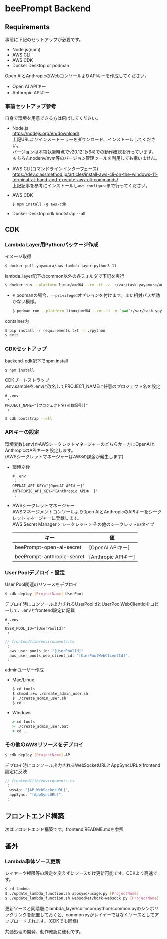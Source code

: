 # beePrompt Backend
## Requirements
事前に下記のセットアップが必要です。  
- Node.js(npm)
- AWS CLI  
- AWS CDK
- Docker Desktop or podman

Open AIとAnthropicのWebコンソールよりAPIキーを作成してください。
- Open AI APIキー
- Anthropic APIキー

### 事前セットアップ参考
自身で環境を用意できる方は飛ばしてください。  

- Node.js  
    https://nodejs.org/en/download/  
    上記URLよりインスートーラーをダウンロード、インストールしてください。  
    バージョンは本項執筆時点でv20.12.1(x64)での動作確認を行っています。  
    もちろんnodenv/nvm等のバージョン管理ツールを利用しても構いません。  
  
- AWS CLI(コマンドラインインターフェース)  
    https://dev.classmethod.jp/articles/install-aws-cli-on-the-windows-11-terminal-at-hand-and-execute-aws-cli-commands/  
    上記記事を参考にインストールし`aws configure`まで行ってください。  

- AWS CDK
    ```
    $ npm install -g aws-cdk
    ```

- Docker Desktop
    cdk bootstrap --all

## CDK
### Lambda Layer用Pythonパッケージ作成
イメージ取得
```bash
$ docker pull yayamura/aws-lambda-layer-python3-11
```

lambda_layer配下のcommon以外の各フォルダで下記を実行
```bash
$ docker run --platform linux/amd64 --rm -it -v .:/var/task yayamura/aws-lambda-layer-python3-11
```
- ※ podmanの場合、`--privileged`オプションを付けます。また相対パスが効かない模様。  
    ```bash
    $ podman run --platform linux/amd64 --rm -it -v `pwd`:/var/task yayamura/aws-lambda-layer-python3-11
    ```

container内
```bash
$ pip install -r requirements.txt -t ./python
$ exit
```

### CDKセットアップ
backend-cdk配下でnpm install
```bash
$ npm install
```

CDKブートストラップ  
.env.sampleを.envに改名してPROJECT_NAMEに任意のプロジェクト名を設定  
```
# .env
 :
PROJECT_NAME="[プロジェクト名(英数記号)]"
 :
```

```bash
$ cdk bootstrap --all
```


### APIキーの設定
環境変数(.env)かAWSシークレットマネージャーのどちらか一方にOpenAIとAnthropicのAPIキーを設定します。  
(AWSシークレットマネージャーはAWSの課金が発生します)  

- 環境変数
    ```
    # .env
     :
    OPENAI_API_KEY="[OpenAI APIキー]"
    ANTHROPIC_API_KEY="[Anthropic APIキー]"
     :
    ```

- AWSシークレットマネージャー  
    AWSマネージメントコンソールよりOpen AIとAnthropicのAPIキーをシークレットマネージャーに登録します。  
    AWS Secret Manager > シークレット > その他のシークレットのタイプ

    |キー|値|
    |---|---|
    |beePrompt-open-ai-secret|[OpenAI APIキー]|
    |beePrompt-anthropic-secret|[Anthropic APIキー]|

### User Poolデプロイ・設定
User Pool関連のリソースをデプロイ
```bash
$ cdk deploy [ProjectName]-UserPool
```

デプロイ時にコンソール出力されるUserPoolIdとUserPoolWebClientIdをコピーして、.envとfrontend設定に記載
```
# .env
 :
USER_POOL_ID="[UserPoolId]"
 :
```
```typescript
// frontend/lib/environments.ts
 :
  aws_user_pools_id: "[UserPoolId]",
  aws_user_pools_web_client_id: "[UserPoolWebClientId]",
 :
```
adminユーザー作成
- Mac/Linux
    ```bash
    $ cd tools
    $ chmod a+x ./create_admin_user.sh
    $ ./create_admin_user.sh
    $ cd ..
    ```
- Windows
    ```bat
    > cd tools
    > ./create_admin_user.bat
    > cd ..
    ```

### その他のAWSリソースをデプロイ
```bash
$ cdk deploy [ProjectName]-AP
```

デプロイ時にコンソール出力されるWebSocketURLとAppSyncURLをfrontend設定に反映

```typescript
// frontend/lib/environments.ts
 :
  wssAp: "[AP.WebSocketURL]",
  appSync: "[AppSyncURL]",
 :
```

## フロントエンド構築
次はフロントエンド構築です。frontend/README.mdを参照


## 番外
### Lambda単体ソース更新

レイヤーや権限等の設定を変えずにソースだけ更新可能です。CDKより高速です。

```bash
$ cd lambda
$ ./update_lambda_function.sh appsync/usage.py [ProjectName]
$ ./update_lambda_function.sh websocket/bdrk-websock.py [ProjectName] --region us-east-1
```

更新ソースと同階層にlambda_layer/common/python/common.pyのシンボリックリンクを配置しておくと、common.pyがレイヤーではなくソースとしてアップロードされます。(CDKでも同様)

共通処理の開発、動作確認に便利です。

